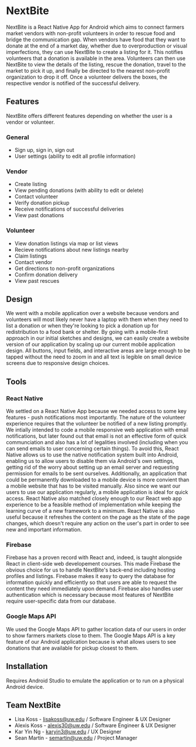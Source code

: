 # NextBite
NextBite is a React Native App for Android which aims to connect farmers market vendors with non-profit volunteers in order to rescue food and bridge the communication gap. When vendors have food that they want to donate at the end of a market day, whether due to overproduction or visual imperfections, they can use NextBite to create a listing for it. This notifies volunteers that a donation is available in the area. Volunteers can then use NextBite to view the details of the listing, rescue the donation, travel to the market to pick it up, and finally be directed to the nearest non-profit organization to drop it off. Once a volunteer delivers the boxes, the respective vendor is notified of the successful delivery. 

## Features
NextBite offers different features depending on whether the user is a vendor or volunteer. 

### General 
* Sign up, sign in, sign out
* User settings (ability to edit all profile information)

### Vendor
* Create listing
* View pending donations (with ability to edit or delete)
* Contact volunteer
* Verify donation pickup
* Receive notifications of successful deliveries
* View past donations

### Volunteer
* View donation listings via map or list views
* Recieve notifications about new listings nearby
* Claim listings
* Contact vendor
* Get directions to non-profit organizations
* Confirm donation delivery
* View past rescues

## Design
We went with a mobile application over a website because vendors and volunteers will most likely never have a laptop with them when they need to list a donation or when they're looking to pick a donation up for redistribution to a food bank or shelter. By going with a mobile-first approach in our initial sketches and designs, we can easily create a website version of our application by scaling up our current mobile application design. All buttons, input fields, and interactive areas are large enough to be tapped without the need to zoom in and all text is legible on small device screens due to responsive design choices.

## Tools

### React Native
We settled on a React Native App because we needed access to some key features - push notifications most importantly. The nature of the volunteer experience requires that the volunteer be notified of a new listing promptly. We intially intended to code a mobile responsive web application with email notifications, but later found out that email is not an effective form of quick communciation and also has a lot of legalities involved (including when you can send emails to user concerning certain things). To avoid this, React Native allows us to use the native notification system built into Android, enabling us to allow users to disable them via Android's own settings, getting rid of the worry about setting up an email server and requesting permission for emails to be sent ourselves. Additionally, an application that could be permanently downloaded to a mobile device is more convient than a mobile website that has to be visited manually. Also since we want our users to use our application regularly, a mobile application is ideal for quick access. React Native also matched closely enough to our React web app experience to be a feasible method of implementation while keeping the learning curve of a new framework to a minimum. React Native is also useful because it refreshes the content on the page as the state of the page changes, which doesn't require any action on the user's part in order to see new and important information. 

### Firebase
Firebase has a proven record with React and, indeed, is taught alongside React in client-side web developement courses. This made Firebase the obvious choice for us to handle NextBite's back-end including hosting profiles and listings. Firebase makes it easy to query the database for information quickly and efficiently so that users are able to request the content they need immediately upon demand. Firebase also handles user authentication which is necessary because most features of NextBite require user-specific data from our database.

### Google Maps API
We used the Google Maps API to gather location data of our users in order to show farmers markets close to them. The Google Maps API is a key feature of our Android application because is what allows users to see donations that are available for pickup closest to them.

## Installation 
Requires Android Studio to emulate the application or to run on a physical Android device. 

## Team NextBite
* Lisa Koss  -  lisakoss@uw.edu / Software Engineer & UX Designer
* Alexis Koss -  alexis30@uw.edu / Software Engineer & UX Designer
* Kar Yin Ng -  karyin3@uw.edu / UX Designer
* Sean Martin - semartin@uw.edu / Project Manager
